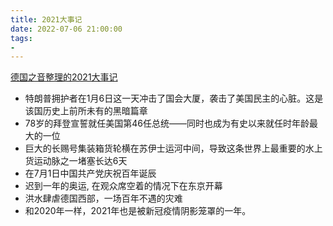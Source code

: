 ```yaml
---
title: 2021大事记
date: 2022-07-06 21:00:00
tags: 
- 
---
```


[德国之音整理的2021大事记](https://www.dw.com/zh/2021%E5%B9%B4%E9%82%A3%E4%BA%9B%E9%9C%87%E5%8A%A8%E4%B8%96%E7%95%8C%E7%9A%84%E7%9E%AC%E9%97%B4/g-60193330)

- 特朗普拥护者在1月6日这一天冲击了国会大厦，袭击了美国民主的心脏。这是该国历史上前所未有的黑暗篇章
- 78岁的拜登宣誓就任美国第46任总统——同时也成为有史以来就任时年龄最大的一位
- 巨大的长赐号集装箱货轮横在苏伊士运河中间，导致这条世界上最重要的水上货运动脉之一堵塞长达6天
- 在7月1日中国共产党庆祝百年诞辰
- 迟到一年的奥运, 在观众席空着的情况下在东京开幕
- 洪水肆虐德国西部，一场百年不遇的灾难
- 和2020年一样，2021年也是被新冠疫情阴影笼罩的一年。

